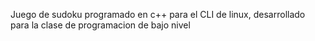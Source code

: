Juego de sudoku programado en c++ para el CLI de linux, desarrollado para la clase de programacion de bajo nivel
